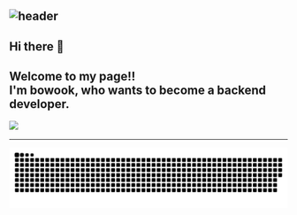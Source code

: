 ![header](https://capsule-render.vercel.app/api?type=Waving&color=timeGradient&height=300&section=header&text=HI!👋%20I%20AM%20BOWOOK!&fontSize=48)
---
## Hi there 👋

Welcome to my page‼️
<br>
I'm bowook, who wants to become a <b>backend developer</b>.
---
<div style="display: flex; flex-direction: row; flex-wrap: nowrap; align-items: flex-start; justify-content: center; width: 100%;">
  <a href="https://github.com/anuraghazra/github-readme-stats" title="Go to Source" style="width: 50%; display: block;">
    <img width="100%" style="max-width: 100%; height: auto;" src="https://github-readme-stats.vercel.app/api?username=bowook&show_icons=true&theme=dark&hide_border=true&bg_color=151515&icon_color=ffffff&text_color=ffffff&title_color=00e6fe" />
  </a>
  <a href="https://git.io/streak-stats" title="Go to Source" style="width: 50%; display: block;">
    <img width="100%" style="max-width: 100%; height: auto;" src="http://github-readme-streak-stats.herokuapp.com?user=bowook&hide_border=true&theme=black-ice" alt="" />
  </a>
</div>

---

<img src="https://github.com/bowook/bowook/blob/output/github-contribution-grid-snake.svg"/>
<br><br><br><br><br><br><br><br>
<!---
bowook/bowook is a ✨ special ✨ repository because its `README.md` (this file) appears on your GitHub profile.
You can click the Preview link to take a look at your changes.
--->
